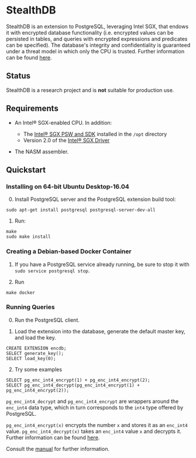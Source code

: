 StealthDB
=======================================================================

StealthDB is an extension to PostgreSQL, leveraging Intel SGX, that endows it with encrypted database functionality (i.e. encrypted values can be persisted in tables, and queries with encrypted expressions and predicates can be specified). The database's integrity and confidentiality is guaranteed under a threat model in which only the CPU is trusted. Further information can be found [here](https://arxiv.org/pdf/1711.02279.pdf).

## Status

StealthDB is a research project and is **not** suitable for production use.

## Requirements

* An Intel:registered: SGX-enabled CPU. In addition:
    * The [Intel:registered: SGX PSW and SDK](https://github.com/01org/linux-sgx#build-the-intelr-sgx-sdk-and-intelr-sgx-psw-package) installed in the `/opt` directory
    * Version 2.0 of the [Intel:registered: SGX Driver](https://github.com/01org/linux-sgx-driver#build-and-install-the-intelr-sgx-driver)

* The NASM assembler.

## Quickstart

### Installing on 64-bit Ubuntu Desktop-16.04

0. Install PostgreSQL server and the PostgreSQL extension build tool:

```
sudo apt-get install postgresql postgresql-server-dev-all
```

1. Run:

```
make
sudo make install
```

### Creating a Debian-based Docker Container

1. If you have a PostgreSQL service already running, be sure to stop it with `sudo service postgresql stop`.

2. Run

```
make docker
```

### Running Queries

0. Run the PostgreSQL client.

1. Load the extension into the database, generate the default master key, and load the key.

```
CREATE EXTENSION encdb;
SELECT generate_key();
SELECT load_key(0);
```

2. Try some examples

```
SELECT pg_enc_int4_encrypt(1) + pg_enc_int4_encrypt(2);
SELECT pg_enc_int4_decrypt(pg_enc_int4_encrypt(1) + pg_enc_int4_encrypt(2));
```

`pg_enc_int4_decrypt` and `pg_enc_int4_encrypt` are wrappers around the `enc_int4` data type, which in turn corresponds to the `int4` type offered by PostgreSQL.

`pg_enc_int4_encrypt(x)` encrypts the number `x` and stores it as an `enc_int4` value. `pg_enc_int4_decrypt(x)` takes an `enc_int4` value `x` and decrypts it. Further information can be found [here](https://github.com/cryptograph/stealthdb/blob/master/docs/user/README.md).

Consult the [manual](https://github.com/cryptograph/stealthdb/blob/master/docs/user/install.md) for further information.
